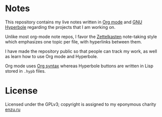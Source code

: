 # Notes

This repository contains my live notes written in [Org mode](https://orgmode.org/) and [GNU Hyperbole](https://www.gnu.org/software/hyperbole/) regarding the projects that I am working on.

Unlike most org-mode note repos, I favor the [Zettelkasten](https://en.wikipedia.org/wiki/Zettelkasten) note-taking style which emphasizes one topic per file, with hyperlinks between them.

I have made the repository public so that people can track my work, as well as learn how to use Org mode and Hyperbole.

Org mode uses [Org syntax](https://orgmode.org/worg/dev/org-syntax.html) whereas Hyperbole buttons are written in Lisp stored in `.hypb` files.

# License

Licensed under the GPLv3; copyright is assigned to my eponymous charity [enzu.ru](https://enzu.ru)

